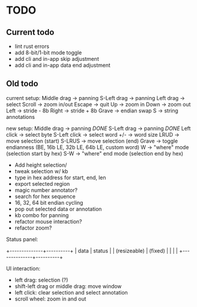 # TODO

## Current todo

* lint rust errors
* add 8-bit/1-bit mode toggle
* add cli and in-app skip adjustment
* add cli and in-app data end adjustment




## Old todo

current setup:
Middle drag -> panning
S-Left drag -> panning
Left drag -> select
Scroll -> zoom in/out
Escape -> quit
Up -> zoom in
Down -> zoom out
Left -> stride - 8b
Right -> stride + 8b
Grave -> endian swap
S -> string annotations

new setup:
Middle drag -> panning *DONE*
S-Left drag -> panning *DONE*
Left click -> select byte
S-Left click -> select word
+/- -> word size
LRUD -> move selection (start)
S-LRUS -> move selection (end)
Grave -> toggle endianness (BE, 16b LE, 32b LE, 64b LE, custom word)
W -> "where" mode (selection start by hex)
S-W -> "where" end mode (selection end by hex)

* Add height selection/
* tweak selection w/ kb
* type in hex address for start, end, len
* export selected region
* magic number annotator?
* search for hex sequence
* 16, 32, 64 bit endian cycling
* pop out selected data or annotation
* kb combo for panning
* refactor mouse interaction?
* refactor zoom?

Status panel:

+--------------+----------+
|  data        |  status  |
| (resizeable) | (fixed)  |
|              |          |
+--------------+----------+


UI interaction:
* left drag: selection (?)
* shift-left drag or middle drag: move window
* left click: clear selection and select annotation
* scroll wheel: zoom in and out
